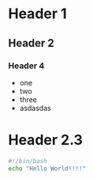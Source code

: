 # Header 1

## Header 2

### Header 4

- one
- two
- three
- asdasdas

# Header 2.3

```bash
#!/bin/bash
echo "Hello World!!!!"
```
